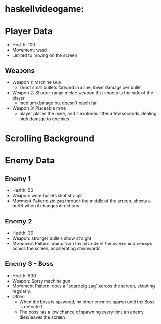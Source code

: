 # haskellvideogame: 

# Player Data
- Health: 100
- Movement: wasd
- Limited to moving on the screen

## Weapons
- Weapon 1: Machine Gun
  - shoot small bullets forward in a line, lower damage per bullet
- Weapon 2: Shorter-range melee weapon that shoots to the side of the player
  - medium damage but doesn't reach far
- Weapon 3: Placeable mine
  - player places the mine, and it explodes after a few seconds, dealing high damage to enemies

# Scrolling Background

# Enemy Data

## Enemy 1
- Health: 50
- Weapon: weak bullets shot straight
- Movment Pattern: zig zag through the middle of the screen, shoots a bullet when it changes directions

## Enemy 2
- Health: 30
- Weapon: stronger bullets show straight
- Movement Pattern: starts from the left side of the screen and sweeps across the screen, accelerating downwards

## Enemy 3 - Boss
- Health: 500
- Weapon: Spray machine gun
- Movement Pattern: does a "sqare zig zag" across the screen, shooting regularly. 
- Other: 
  - When the boss is spawned, no other enemies spawn until the Boss is defeated
  - The boss has a low chance of spawning every time an enemy dies/leaves the screen

